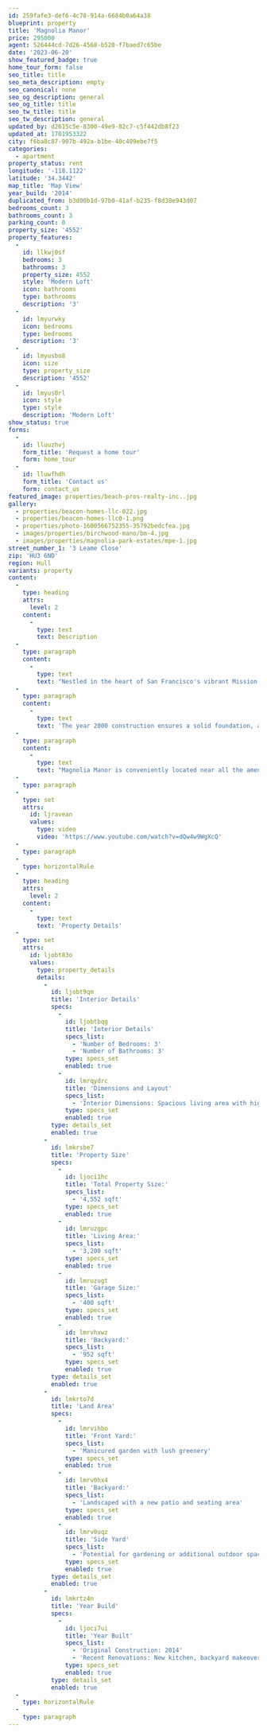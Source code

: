 ```yaml
---
id: 259fafe3-def6-4c78-914a-6684b0a64a38
blueprint: property
title: 'Magnolia Manor'
price: 295000
agent: 526444cd-7d26-4568-b520-f7baed7c65be
date: '2023-06-20'
show_featured_badge: true
home_tour_form: false
seo_title: title
seo_meta_description: empty
seo_canonical: none
seo_og_description: general
seo_og_title: title
seo_tw_title: title
seo_tw_description: general
updated_by: d2615c5e-8300-49e9-82c7-c5f442db8f23
updated_at: 1701953322
city: f6ba8c87-907b-492a-b1be-40c409ebe7f5
categories:
  - apartment
property_status: rent
longitude: '-118.1122'
latitude: '34.3442'
map_title: 'Map View'
year_build: '2014'
duplicated_from: b3d00b1d-97b0-41af-b235-f8d38e943d07
bedrooms_count: 3
bathrooms_count: 3
parking_count: 0
property_size: '4552'
property_features:
  -
    id: llkwj0sf
    bedrooms: 3
    bathrooms: 3
    property_size: 4552
    style: 'Modern Loft'
    icon: bathrooms
    type: bathrooms
    description: '3'
  -
    id: lmyurwky
    icon: bedrooms
    type: bedrooms
    description: '3'
  -
    id: lmyusbo8
    icon: size
    type: property_size
    description: '4552'
  -
    id: lmyus0rl
    icon: style
    type: style
    description: 'Modern Loft'
show_status: true
forms:
  -
    id: lluuzhvj
    form_title: 'Request a home tour'
    form: home_tour
  -
    id: lluwfhdh
    form_title: 'Contact us'
    form: contact_us
featured_image: properties/beach-pros-realty-inc..jpg
gallery:
  - properties/beacon-homes-llc-022.jpg
  - properties/beacon-homes-llc0-1.png
  - properties/photo-1600566752355-35792bedcfea.jpg
  - images/properties/birchwood-mano/bm-4.jpg
  - images/properties/magnolia-park-estates/mpe-1.jpg
street_number_1: '3 Leame Close'
zip: 'HU3 6ND'
region: Hull
variants: property
content:
  -
    type: heading
    attrs:
      level: 2
    content:
      -
        type: text
        text: Description
  -
    type: paragraph
    content:
      -
        type: text
        text: "Nestled in the heart of San Francisco's vibrant Mission District, Magnolia Manor is a contemporary oasis offering urban living at its finest. This stunning modern loft-style home boasts three spacious bedrooms, three full bathrooms, and a generous interior spanning 4,552 square feet."
  -
    type: paragraph
    content:
      -
        type: text
        text: 'The year 2000 construction ensures a solid foundation, and recent renovations have transformed this property into a masterpiece. The backyard has been completely revamped, creating a serene escape perfect for relaxation and entertaining. A brand-new kitchen with top-of-the-line appliances and sleek design complements the open-concept living space.'
  -
    type: paragraph
    content:
      -
        type: text
        text: "Magnolia Manor is conveniently located near all the amenities the Mission District has to offer, including trendy cafes, restaurants, and boutique shops. It's also just a short stroll to beautiful parks like Rossi Park and Golden Gate Park's Conservatory of Flowers. Whether you're seeking a comfortable family home or a stylish urban retreat, this property offers endless possibilities."
  -
    type: paragraph
  -
    type: set
    attrs:
      id: ljravean
      values:
        type: video
        video: 'https://www.youtube.com/watch?v=dQw4w9WgXcQ'
  -
    type: paragraph
  -
    type: horizontalRule
  -
    type: heading
    attrs:
      level: 2
    content:
      -
        type: text
        text: 'Property Details'
  -
    type: set
    attrs:
      id: ljobt83o
      values:
        type: property_details
        details:
          -
            id: ljobt9qm
            title: 'Interior Details'
            specs:
              -
                id: ljobtbqg
                title: 'Interior Details'
                specs_list:
                  - 'Number of Bedrooms: 3'
                  - 'Number of Bathrooms: 3'
                type: specs_set
                enabled: true
              -
                id: lmrqydrc
                title: 'Dimensions and Layout'
                specs_list:
                  - 'Interior Dimensions: Spacious living area with high ceilings and large windows, kitchen with modern fixtures, bedrooms with ample closet space.'
                type: specs_set
                enabled: true
            type: details_set
            enabled: true
          -
            id: lmkrsbe7
            title: 'Property Size'
            specs:
              -
                id: ljoci1hc
                title: 'Total Property Size:'
                specs_list:
                  - '4,552 sqft'
                type: specs_set
                enabled: true
              -
                id: lmruzgpc
                title: 'Living Area:'
                specs_list:
                  - '3,200 sqft'
                type: specs_set
                enabled: true
              -
                id: lmruzugt
                title: 'Garage Size:'
                specs_list:
                  - '400 sqft'
                type: specs_set
                enabled: true
              -
                id: lmrvhxwz
                title: 'Backyard:'
                specs_list:
                  - '952 sqft'
                type: specs_set
                enabled: true
            type: details_set
            enabled: true
          -
            id: lmkrto7d
            title: 'Land Area'
            specs:
              -
                id: lmrvihbo
                title: 'Front Yard:'
                specs_list:
                  - 'Manicured garden with lush greenery'
                type: specs_set
                enabled: true
              -
                id: lmrv0hx4
                title: 'Backyard:'
                specs_list:
                  - 'Landscaped with a new patio and seating area'
                type: specs_set
                enabled: true
              -
                id: lmrv0uqz
                title: 'Side Yard'
                specs_list:
                  - 'Potential for gardening or additional outdoor space'
                type: specs_set
                enabled: true
            type: details_set
            enabled: true
          -
            id: lmkrtz4n
            title: 'Year Build'
            specs:
              -
                id: ljoci7ui
                title: 'Year Built'
                specs_list:
                  - 'Original Construction: 2014'
                  - 'Recent Renovations: New kitchen, backyard makeover, updated interior design'
                type: specs_set
                enabled: true
            type: details_set
            enabled: true
  -
    type: horizontalRule
  -
    type: paragraph
---
```

